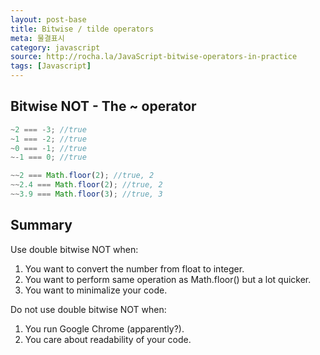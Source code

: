 ```yaml
---
layout: post-base
title: Bitwise / tilde operators
meta: 물결표시
category: javascript
source: http://rocha.la/JavaScript-bitwise-operators-in-practice
tags: [Javascript]
---
```


## Bitwise NOT - The ~ operator

```js
~2 === -3; //true
~1 === -2; //true
~0 === -1; //true
~-1 === 0; //true
```

```js
~~2 === Math.floor(2); //true, 2
~~2.4 === Math.floor(2); //true, 2
~~3.9 === Math.floor(3); //true, 3
```

## Summary

Use double bitwise NOT when:

1. You want to convert the number from float to integer.
2. You want to perform same operation as Math.floor() but a lot quicker.
3. You want to minimalize your code.

Do not use double bitwise NOT when:

1. You run Google Chrome (apparently?).
2. You care about readability of your code.
